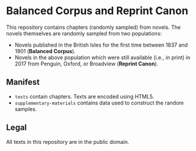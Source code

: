 Balanced Corpus and Reprint Canon
=================================

This repository contains chapters (randomly sampled) from novels. The novels themselves are randomly sampled from two populations:

-	Novels published in the British Isles for the first time between 1837 and 1901 (**Balanced Corpus**).
-	Novels in the above population which were still available (i.e., in print) in 2017 from Penguin, Oxford, or Broadview (**Reprint Canon**).

Manifest
--------

-	`texts` contain chapters. Texts are encoded using HTML5.
-	`supplementary-materials` contains data used to construct the random samples.

Legal
-----

All texts in this repository are in the public domain.
